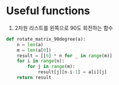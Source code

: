 # Useful functions 

1. 2차원 리스트를 왼쪽으로 90도 회전하는 함수

```python
def rotate_matrix_90degree(a):
    n = len(a)
    m = len(a[0])
    result = [[0] * n for _ in range(m)]      
    for i in range(n):
        for j in range(m):
            result[j][n-i-1] = a[i][j]
    return result
```
